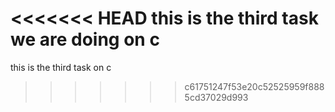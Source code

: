 <<<<<<< HEAD
this is the third task we are doing on c
=======
this is the third task on c
>>>>>>> c61751247f53e20c52525959f8885cd37029d993
